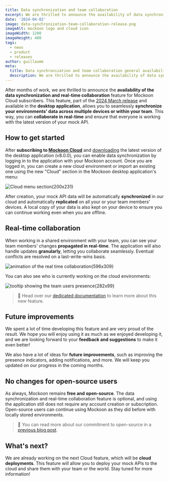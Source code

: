 ```yaml
---
title: Data synchronization and team collaboration
excerpt: We are thrilled to announce the availability of data synchronization and real-time collaboration for Mockoon Cloud users
date: '2024-04-02'
image: data-synchronization-team-collaboration-release.png
imageAlt: mockoon logo and cloud icon
imageWidth: 1200
imageHeight: 400
tags:
  - news
  - product
  - releases
author: guillaume
meta:
  title: Data synchronization and team collaboration general availability
  description: We are thrilled to announce the availability of data synchronization and real-time collaboration for Mockoon Cloud users in the 2024 March release
---
```


After months of work, we are thrilled to announce the **availability of the data synchronization and real-time collaboration** feature for Mockoon Cloud subscribers. This feature, part of the [2024 March release](/releases/8.0.0/) and available in the **desktop application**, allows you to seamlessly **synchronize your environments' data across multiple devices or within your team**. This way, you can **collaborate in real-time** and ensure that everyone is working with the latest version of your mock API.

## How to get started

After **subscribing to [Mockoon Cloud](/cloud/)** and [downloading](/download/) the latest version of the desktop application (v8.0.0), you can enable data synchronization by logging in to the application with your Mockoon account. Once you are logged in, you can create a new cloud environment or import an existing one using the new "Cloud" section in the Mockoon desktop application's menu:

![Cloud menu section{200x231}](/images/blog/data-synchronization-team-collaboration-release/cloud-sync-menu.png)

After creation, your mock API data will be automatically **synchronized** in our cloud and automatically **replicated** on all your or your team members' devices. A local copy of your data is also kept on your device to ensure you can continue working even when you are offline.

## Real-time collaboration

When working in a shared environment with your team, you can see your team members' changes **propagated in real-time**. The application will also handle updates **granularly**, letting you collaborate seamlessly. Eventual conflicts are resolved on a last-write-wins basis.

![animation of the real time collaboration{596x309}](/images/blog/data-synchronization-team-collaboration-release/real-time-collaboration.gif)

You can also see who is currently working on the cloud environments:

![tooltip showing the team users presence{282x99}](/images/blog/data-synchronization-team-collaboration-release/team-presence.png)

> 📘 Head over our [dedicated documentation](/docs/latest/mockoon-cloud/data-synchronization-team-collaboration/) to learn more about this new feature.

## Future improvements

We spent a lot of time developing this feature and are very proud of the result. We hope you will enjoy using it as much as we enjoyed developing it, and we are looking forward to your **feedback and suggestions** to make it even better!

We also have a lot of ideas for **future improvements**, such as improving the presence indicators, adding notifications, and more. We will keep you updated on our progress in the coming months.

## No changes for open-source users

As always, Mockoon remains **free and open-source**. The data synchronization and real-time collaboration feature is optional, and using the application still does not require any account creation or subscription. Open-source users can continue using Mockoon as they did before with locally stored environments.

> 📰 You can read more about our commitment to open-source in a [previous blog post](/blog/our-commitment-open-source-community/).

## What's next?

We are already working on the next Cloud feature, which will be **cloud deployments**. This feature will allow you to deploy your mock APIs to the cloud and share them with your team or the world. Stay tuned for more information!
